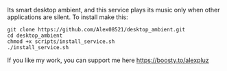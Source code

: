 Its smart desktop ambient, and this service plays its music only when other applications are silent.
To install make this:

```
git clone https://github.com/Alex08521/desktop_ambient.git
cd desktop_ambient
chmod +x scripts/install_service.sh
./install_service.sh
```

If you like my work, you can support me here https://boosty.to/alexpluz
